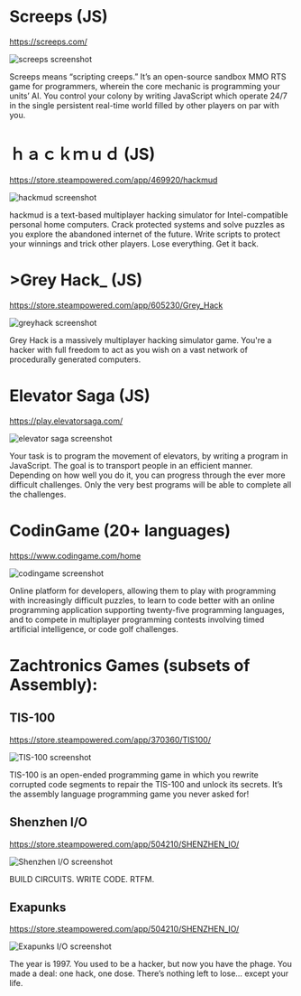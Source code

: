 # Screeps (JS)
https://screeps.com/

![screeps screenshot](https://steamcdn-a.akamaihd.net/steam/apps/464350/ss_f3e691e4447b4e6562a6dd06229339d7c87dcb6b.600x338.jpg)

Screeps means “scripting creeps.” It’s an open-source sandbox MMO RTS game for programmers, wherein the core mechanic is programming your units’ AI. You control your colony by writing JavaScript which operate 24/7 in the single persistent real-time world filled by other players on par with you. 

# ｈａｃｋｍｕｄ (JS)
https://store.steampowered.com/app/469920/hackmud

![hackmud screenshot](https://steamcdn-a.akamaihd.net/steam/apps/469920/ss_e5ef1c8057fdfae006fd097fa6d17c0b23ce3b97.600x338.jpg)

hackmud is a text-based multiplayer hacking simulator for Intel-compatible personal home computers. Crack protected systems and solve puzzles as you explore the abandoned internet of the future. Write scripts to protect your winnings and trick other players. Lose everything. Get it back. 

# >Grey Hack_ (JS)
https://store.steampowered.com/app/605230/Grey_Hack

![greyhack screenshot](https://cdn.cloudflare.steamstatic.com/steam/apps/605230/ss_38c356d35aa72a3dbfdbf6ffe1d6f001eec1e1cc.1920x1080.jpg?t=1595559643)

Grey Hack is a massively multiplayer hacking simulator game. You're a hacker with full freedom to act as you wish on a vast network of procedurally generated computers. 

# Elevator Saga (JS)
https://play.elevatorsaga.com/

![elevator saga screenshot](https://artemdemo.me/wp-content/uploads/2015/01/elevator-saga.png)

Your task is to program the movement of elevators, by writing a program in JavaScript.
The goal is to transport people in an efficient manner.
Depending on how well you do it, you can progress through the ever more difficult challenges.
Only the very best programs will be able to complete all the challenges. 

# CodinGame (20+ languages)
https://www.codingame.com/home

![codingame screenshot](https://fossbytes.com/wp-content/uploads/2016/09/codingame-get-better-at-coding.jpg)

Online platform for developers, allowing them to play with programming with increasingly difficult puzzles, to learn to code better with an online programming application supporting twenty-five programming languages, and to compete in multiplayer programming contests involving timed artificial intelligence, or code golf challenges. 

# Zachtronics Games (subsets of Assembly):
## TIS-100
https://store.steampowered.com/app/370360/TIS100/

![TIS-100 screenshot](https://steamcdn-a.akamaihd.net/steam/apps/370360/ss_8ac71a25dc13d789213f9edeff9ece1ee58e5d81.1920x1080.jpg)

TIS-100 is an open-ended programming game in which you rewrite corrupted code segments to repair the TIS-100 and unlock its secrets. It’s the assembly language programming game you never asked for! 

## Shenzhen I/O
https://store.steampowered.com/app/504210/SHENZHEN_IO/

![Shenzhen I/O screenshot](https://steamcdn-a.akamaihd.net/steam/apps/504210/ss_f32d4d5ee3cba2519041436e325f304044302687.1920x1080.jpg)

BUILD CIRCUITS. WRITE CODE. RTFM. 

## Exapunks
https://store.steampowered.com/app/504210/SHENZHEN_IO/

![Exapunks I/O screenshot](https://steamcdn-a.akamaihd.net/steam/apps/716490/ss_d8d2e9ca43db1c4b35ff2abe6d4da473e32bcc29.1920x1080.jpg)

The year is 1997. You used to be a hacker, but now you have the phage. You made a deal: one hack, one dose. There’s nothing left to lose… except your life. 
